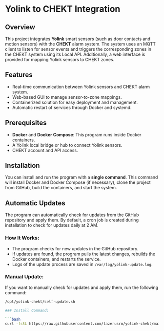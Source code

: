 # Yolink to CHEKT Integration

## Overview

This project integrates **Yolink** smart sensors (such as door contacts and motion sensors) with the **CHEKT** alarm system. The system uses an MQTT client to listen for sensor events and triggers the corresponding zones in the CHEKT system using its Local API. Additionally, a web interface is provided for mapping Yolink sensors to CHEKT zones.

## Features

- Real-time communication between Yolink sensors and CHEKT alarm system.
- Web-based GUI to manage sensor-to-zone mappings.
- Containerized solution for easy deployment and management.
- Automatic restart of services through Docker and systemd.

## Prerequisites

- **Docker** and **Docker Compose**: This program runs inside Docker containers.
- A Yolink local bridge or hub to connect Yolink sensors.
- CHEKT account and API access.

## Installation

You can install and run the program with a **single command**. This command will install Docker and Docker Compose (if necessary), clone the project from GitHub, build the containers, and start the system.

## Automatic Updates

The program can automatically check for updates from the GitHub repository and apply them. By default, a cron job is created during installation to check for updates daily at 2 AM.

### How It Works:

- The program checks for new updates in the GitHub repository.
- If updates are found, the program pulls the latest changes, rebuilds the Docker containers, and restarts the service.
- Logs of the update process are saved in `/var/log/yolink-update.log`.

### Manual Update:

If you want to manually check for updates and apply them, run the following command:

```bash
/opt/yolink-chekt/self-update.sh

### Install Command:

```bash
curl -fsSL https://raw.githubusercontent.com/lazerusrm/yolink-chekt/main/install.sh | bash
